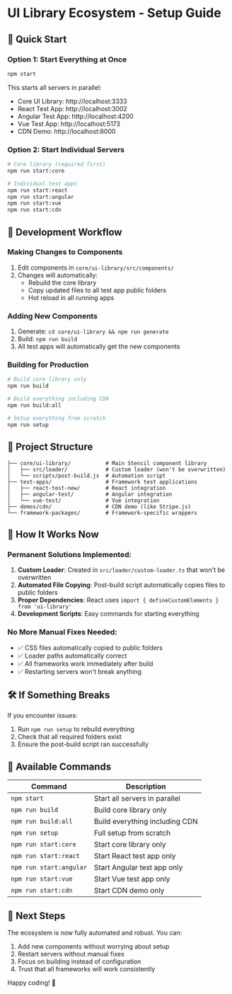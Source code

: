 # UI Library Ecosystem - Setup Guide

## 🚀 Quick Start

### Option 1: Start Everything at Once
```bash
npm start
```
This starts all servers in parallel:
- Core UI Library: http://localhost:3333
- React Test App: http://localhost:3002  
- Angular Test App: http://localhost:4200
- Vue Test App: http://localhost:5173
- CDN Demo: http://localhost:8000

### Option 2: Start Individual Servers
```bash
# Core library (required first)
npm run start:core

# Individual test apps
npm run start:react
npm run start:angular  
npm run start:vue
npm run start:cdn
```

## 🔧 Development Workflow

### Making Changes to Components
1. Edit components in `core/ui-library/src/components/`
2. Changes will automatically:
   - Rebuild the core library
   - Copy updated files to all test app public folders
   - Hot reload in all running apps

### Adding New Components
1. Generate: `cd core/ui-library && npm run generate`
2. Build: `npm run build`
3. All test apps will automatically get the new components

### Building for Production
```bash
# Build core library only
npm run build

# Build everything including CDN
npm run build:all

# Setup everything from scratch
npm run setup
```

## 📁 Project Structure

```
├── core/ui-library/           # Main Stencil component library
│   ├── src/loader/            # Custom loader (won't be overwritten)
│   └── scripts/post-build.js  # Automation script
├── test-apps/                 # Framework test applications
│   ├── react-test-new/        # React integration
│   ├── angular-test/          # Angular integration  
│   └── vue-test/              # Vue integration
├── demos/cdn/                 # CDN demo (like Stripe.js)
└── framework-packages/        # Framework-specific wrappers
```

## 🔄 How It Works Now

### Permanent Solutions Implemented:

1. **Custom Loader**: Created in `src/loader/custom-loader.ts` that won't be overwritten
2. **Automated File Copying**: Post-build script automatically copies files to public folders
3. **Proper Dependencies**: React uses `import { defineCustomElements } from 'ui-library'`
4. **Development Scripts**: Easy commands for starting everything

### No More Manual Fixes Needed:
- ✅ CSS files automatically copied to public folders
- ✅ Loader paths automatically correct
- ✅ All frameworks work immediately after build
- ✅ Restarting servers won't break anything

## 🛠️ If Something Breaks

If you encounter issues:
1. Run `npm run setup` to rebuild everything
2. Check that all required folders exist
3. Ensure the post-build script ran successfully

## 📝 Available Commands

| Command | Description |
|---------|-------------|
| `npm start` | Start all servers in parallel |
| `npm run build` | Build core library only |
| `npm run build:all` | Build everything including CDN |
| `npm run setup` | Full setup from scratch |
| `npm run start:core` | Start core library only |
| `npm run start:react` | Start React test app only |
| `npm run start:angular` | Start Angular test app only |
| `npm run start:vue` | Start Vue test app only |
| `npm run start:cdn` | Start CDN demo only |

## 🎯 Next Steps

The ecosystem is now fully automated and robust. You can:
1. Add new components without worrying about setup
2. Restart servers without manual fixes
3. Focus on building instead of configuration
4. Trust that all frameworks will work consistently

Happy coding! 🎉